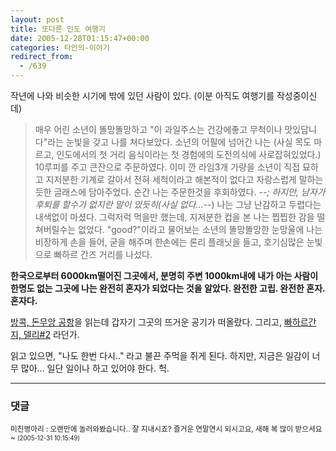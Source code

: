 ```yaml
---
layout: post
title: 또다른 인도 여행기
date: 2005-12-28T01:15:47+00:00
categories: 타인의-이야기
redirect_from:
  - /639
---
```


작년에 나와 비슷한 시기에 밖에 있던 사람이 있다. (이분 아직도 여행기를 작성중이신데)

> 매우 어린 소년이 똘망똘망하고 "이 과일주스는 건강에좋고 무척이나 맛있답니다"라는 눈빛을 갖고 나를 쳐다보았다. 소년의 어필에 넘어간 나는 (사실 목도 마르고, 인도에서의 첫 거리 음식이라는 첫 경험에의 도전의식에 사로잡혀있었다.) 10루피를 주고 큰잔으로 주문하였다. 이미 깐 라임3개 가량을 소년이 직접 묘하고 지저분한 기계로 갈아서 전혀 세척이라고 해본적이 없다고 자랑스럽게 말하는듯한 글래스에 담아주었다. 순간 나는 주문한것을 후회하였다. -_-; 하지만, 남자가 후퇴를 할수가 없지란 말이 있듯히(사실 없다...-_-) 나는 그냥 난감하고 두렵다는 내색없이 마셨다. 그럭저럭 먹을만 했는데, 지저분한 컵을 본 나는 찝찝한 감을 떨쳐버릴수는 없었다. "good?"이라고 물어보는 소년의 똘망똘망한 눈망울에 나는 비장하게 손을 들어, 굳을 해주며 한손에는 론리 플래닛을 들고, 호기심많은 눈빛으로 빠하르 간즈 거리를 나섰다.

<b>한국으로부터 6000km떨어진 그곳에서, 분명히 주변 1000km내에 내가 아는 사람이 한명도 없는 그곳에 나는 완전히 혼자가 되었다는 것을 알았다. 완전한 고립. 완전한 혼자. 혼자다.</b>

<a href="http://www.xecode.com/travel/archives/2004/06/aeu_o_oec.html" target="bb">방콕, 돈무앙 공항</a>을 읽는데 갑자기 그곳의 뜨거운 공기가 떠올랐다. 그리고, <a href="http://www.xecode.com/travel/archives/2004/07/uecieai_2.html" target="bb">빠하르간지, 델리#2</a> 라던가.

읽고 있으면, "나도 한번 다시.." 라고 불끈 주먹을 쥐게 된다. 하지만, 지금은 일감이 너무 많아... 일단 일이나 하고 있어야 한다. 헉.

* * *

### 댓글



<!--- cmt:1053 --->
<!--- mail: --->
<!--- parent:0 --->

<small class=comment>미친병아리 : 오랜만에 놀러와봤습니다.. 잘 지내시죠? 즐거운 연말연시 되시고요, 새해 복 많이 받으셔요~ <small>(2005-12-31 10:15:49)</small></small>

